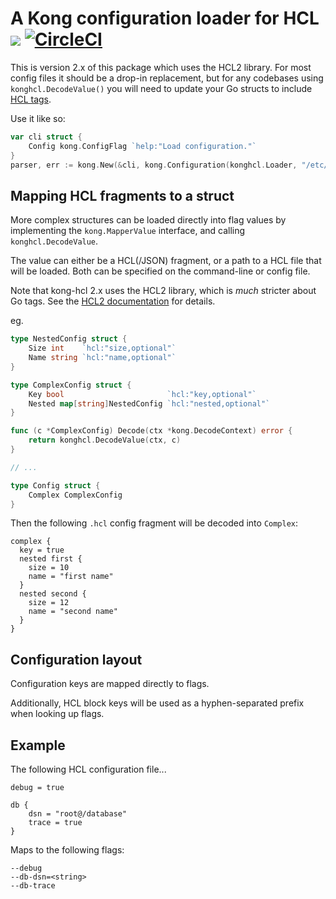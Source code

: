 # A Kong configuration loader for HCL [![](https://godoc.org/github.com/alecthomas/kong-hcl?status.svg)](http://godoc.org/github.com/alecthomas/kong-hcl) [![CircleCI](https://img.shields.io/circleci/project/github/alecthomas/kong-hcl.svg)](https://circleci.com/gh/alecthomas/kong-hcl)

This is version 2.x of this package which uses the HCL2 library. For most config files it should 
be a drop-in replacement, but for any codebases using `konghcl.DecodeValue()` you will need to
update your Go structs to include [HCL tags](https://pkg.go.dev/github.com/hashicorp/hcl/v2@v2.4.0/gohcl?tab=doc).

Use it like so:

```go
var cli struct {
    Config kong.ConfigFlag `help:"Load configuration."`
}
parser, err := kong.New(&cli, kong.Configuration(konghcl.Loader, "/etc/myapp/config.hcl", "~/.myapp.hcl))
```

## Mapping HCL fragments to a struct

More complex structures can be loaded directly into flag values by implementing the
`kong.MapperValue` interface, and calling `konghcl.DecodeValue`. 

The value can either be a HCL(/JSON) fragment, or a path to a HCL file that will be loaded. Both
can be specified on the command-line or config file.

Note that kong-hcl 2.x uses the HCL2 library, which is *much* stricter about Go tags.
See the [HCL2 documentation](https://pkg.go.dev/github.com/hashicorp/hcl/v2@v2.4.0/gohcl?tab=doc)
for details.

eg.

```go
type NestedConfig struct {
	Size int    `hcl:"size,optional"`
	Name string `hcl:"name,optional"`
}

type ComplexConfig struct {
	Key bool                       `hcl:"key,optional"`
	Nested map[string]NestedConfig `hcl:"nested,optional"`
}

func (c *ComplexConfig) Decode(ctx *kong.DecodeContext) error {
	return konghcl.DecodeValue(ctx, c)
}

// ...

type Config struct {
	Complex ComplexConfig
}
```

Then the following `.hcl` config fragment will be decoded into `Complex`:

```hcl
complex {
  key = true
  nested first {
    size = 10
    name = "first name"
  }
  nested second {
    size = 12
    name = "second name"
  }
}
```

## Configuration layout

Configuration keys are mapped directly to flags.

Additionally, HCL block keys will be used as a hyphen-separated prefix when looking up flags.

## Example

The following HCL configuration file...

```hcl
debug = true

db {
    dsn = "root@/database"
    trace = true
}
```

Maps to the following flags:

```
--debug
--db-dsn=<string>
--db-trace
```
